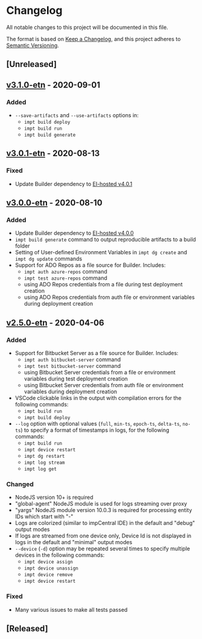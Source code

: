 # Changelog #

All notable changes to this project will be documented in this file.

The format is based on [Keep a Changelog](https://keepachangelog.com/en/1.0.0/),
and this project adheres to [Semantic Versioning](https://semver.org/spec/v2.0.0.html).

## [Unreleased] ##

## [v3.1.0-etn] - 2020-09-01

### Added ###

- `--save-artifacts` and `--use-artifacts` options in:
  - `impt build deploy`
  - `impt build run`
  - `impt build generate`

## [v3.0.1-etn] - 2020-08-13

### Fixed ###

- Update Builder dependency to [EI-hosted v4.0.1](https://github.com/electricimp/Builder/releases/tag/4.0.1)

## [v3.0.0-etn] - 2020-08-10

### Added ###

- Update Builder dependency to [EI-hosted v4.0.0](https://github.com/electricimp/Builder/releases/tag/4.0.0)
- `impt build generate` command to output reproducible artifacts to a build folder
- Setting of User-defined Environment Variables in `impt dg create` and `impt dg update` commands 
- Support for ADO Repos as a file source for Builder. Includes:
  - `impt auth azure-repos` command
  - `impt test azure-repos` command
  - using ADO Repos credentials from a file during test deployment creation
  - using ADO Repos credentials from auth file or environment variables during deployment creation

## [v2.5.0-etn] - 2020-04-06

### Added ###

- Support for Bitbucket Server as a file source for Builder. Includes:
  - `impt auth bitbucket-server` command
  - `impt test bitbucket-server` command
  - using Bitbucket Server credentials from a file or environment variables during test deployment creation
  - using Bitbucket Server credentials from auth file or environment variables during deployment creation
- VSCode clickable links in the output with compilation errors for the following commands:
  - `impt build run`
  - `impt build deploy`
- `--log` option with optional values (`full`, `min-ts`, `epoch-ts`, `delta-ts`, `no-ts`) to specify a format of timestamps in logs, for the following commands:
  - `impt build run`
  - `impt device restart`
  - `impt dg restart`
  - `impt log stream`
  - `impt log get`

### Changed ###

- NodeJS version 10+ is required
- "global-agent" NodeJS module is used for logs streaming over proxy
- "yargs" NodeJS module version 10.0.3 is required for processing entity IDs which start with "-"
- Logs are colorized (similar to impCentral IDE) in the default and "debug" output modes
- If logs are streamed from one device only, Device Id is not displayed in logs in the default and "minimal" output modes 
- `--device` (`-d`) option may be repeated several times to specify multiple devices in the following commands:
  - `impt device assign`
  - `impt device unassign`
  - `impt device remove`
  - `impt device restart`

### Fixed ###

- Many various issues to make all tests passed

## [Released] ##

[v3.1.0-etn]: https://github.com/EatonGMBD/imp-central-impt/releases/tag/v3.1.0-etn
[v3.0.1-etn]: https://github.com/EatonGMBD/imp-central-impt/releases/tag/v3.0.1-etn
[v3.0.0-etn]: https://github.com/EatonGMBD/imp-central-impt/releases/tag/v3.0.0-etn
[v2.5.0-etn]: https://github.com/EatonGMBD/imp-central-impt/releases/tag/v2.5.0-etn
